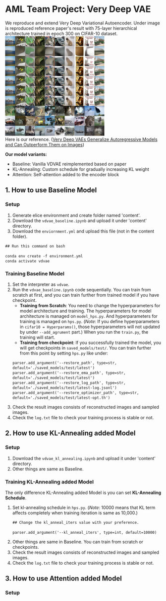 # AML Team Project: Very Deep VAE

We reproduce and extend Very Deep Variational Autoencoder. Under image is reproduced reference paper's result with 75-layer hierarchical architecture trained in epoch 300 on CIFAR-10 dataset.  
![](https://github.com/geonhoted/VDVAE_AML/blob/main/result_of_baseline_epoch300.png?raw=true)  
Here is our reference. ([Very Deep VAEs Generalize Autoregressive Models and Can Outperform Them on Images](https://arxiv.org/abs/2011.10650))

**Our model variants:**
- Baseline: Vanilla VDVAE reimplemented based on paper
- KL-Annealing: Custom schedule for gradually increasing KL weight
- Attention: Self-attention added to the encoder block

## 1. How to use Baseline Model

### Setup

1) Generate elice environment and create folder named 'content'.  
2) Download the `vdvae_baseline.ipynb` and upload it under 'content' directory.
3) Download the `enviornment.yml` and upload this file (not in the content folder).
```
## Run this command on bash

conda env create -f environment.yml
conda activate vdvae
```

### Training Baseline Model

1) Set the interpreter as `vdvae`.
2) Run the `vdvae_baseline.ipynb` code sequentially. You can train from scratch at first, and you can train further from trained model if you have checkpoint. 
    - **Training from Scratch**: You need to change the hyperparameters for model architecture and training. The hyperparameters for model architecture is managed on `model_hps.py`. And hyperparameters for training is managed on `hps.py`. (*Note*: If you define hyperparameters in `cifar10 = Hyperparams()`, those hyperparameters will not updated by under `--add_agrument` part.) When you run the `train.py`, the training will start. 
    - **Training from checkpoint**: If you successfully trained the model, you will get checkpoints in `saved_models/test/`. You can train further from this point by setting `hps.py` like under:  
    ```
    parser.add_argument('--restore_path', type=str, default='./saved_models/test/latest')
    parser.add_argument('--restore_ema_path', type=str, default='./saved_models/test/latest')
    parser.add_argument('--restore_log_path', type=str, default='./saved_models/test/latest-log.jsonl')
    parser.add_argument('--restore_optimizer_path', type=str, default='./saved_models/test/latest-opt.th')
    ```
3) Check the result images consists of reconstructed images and sampled images.
4) Check the `log.txt` file to check your training process is stable or not.

## 2. How to use KL-Annealing added Model

### Setup

1) Download the `vdvae_kl_annealing.ipynb` and upload it under 'content' directory.
2) Other things are same as Baseline.

### Training KL-Annealing added Model

The only difference KL-Annealing added Model is you can set **KL-Annealing Schedule**.  
1) Set kl-annealing schedule in `hps.py`. (*Note*: 10000 means that KL term affects completely when training iteration is same as 10,000.)
    ```
    ## Change the kl_anneal_iters value with your preference.

    parser.add_argument('--kl_anneal_iters', type=int, default=10000)
    ```
2) Other things are same in Baseline. You can train from scratch or checkpoints.
3) Check the result images consists of reconstructed images and sampled images.
4) Check the `log.txt` file to check your training process is stable or not.

## 3. How to use Attention added Model

### Setup


